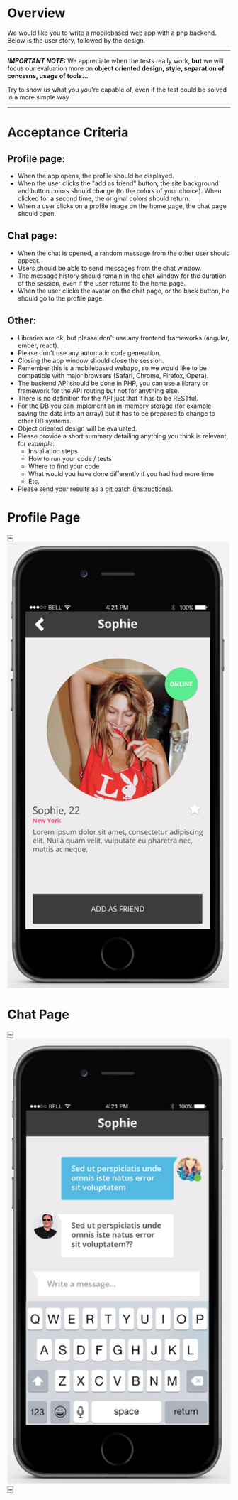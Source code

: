 # Overview
We would like you to write a mobile­based web app with a php backend. Below is the user story, followed by the design.

* * * * * * * * *
_**IMPORTANT NOTE:**_ We appreciate when the tests really work, **but** we will focus our evaluation more on **object oriented design, style, separation of concerns, usage of tools...** 

Try to show us what you you're capable of, even if the test could be solved in a more simple way
 * * * * * * * * *

# Acceptance Criteria

## Profile page:
- When the app opens, the profile should be displayed.
- When the user clicks the "add as friend" button, the site background and button colors
should change (to the colors of your choice). When clicked for a second time, the
original colors should return.
- When a user clicks on a profile image on the home page, the chat page should open.

## Chat page:
- When the chat is opened, a random message from the other user should appear.
- Users should be able to send messages from the chat window.
- The message history should remain in the chat window for the duration of the session,
even if the user returns to the home page.
- When the user clicks the avatar on the chat page, or the back button, he should go to
the profile page.

## Other:
- Libraries are ok, but please don't use any frontend frameworks (angular, ember, react).
- Please don't use any automatic code generation.
- Closing the app window should close the session.
- Remember this is a mobile­based web­app, so we would like to be compatible with major
browsers (Safari, Chrome, Firefox, Opera).
- The backend API should be done in PHP, you can use a library or framework for the API routing but not for anything else.
- There is no definition for the API just that it has to be RESTful.
- For the DB you can implement an in-memory storage (for example saving the data into an array) but it has to be prepared to change to other DB systems.
- Object oriented design will be evaluated.
- Please provide a short summary detailing anything you think is relevant, for _example_:
  - Installation steps
  - How to run your code / tests
  - Where to find your code
  - What would you have done differently if you had had more time
  - Etc.
- Please send your results as a [git patch](https://git-scm.com/docs/git-format-patch) ([instructions](https://www.devroom.io/2009/10/26/how-to-create-and-apply-a-patch-with-git/)).


# Profile Page
￼![Profile Page](./img/profile-page.png)

# Chat Page
￼![Profile Page](./img/chat-page.png)
￼
